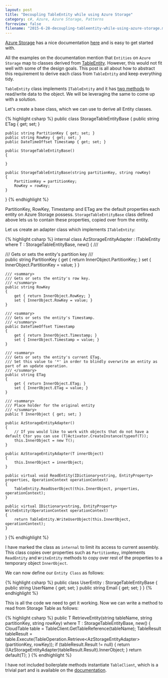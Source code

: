 ```yaml
---
layout: post
title: "Decoupling TableEntity while using Azure Storage"
category: c#, Azure, Azure Storage, Patterns
forreview: false
filename: "2015-6-28-decoupling-tableentity-while-using-azure-storage.md"
---
```


[Azure Storage](http://azure.microsoft.com/en-us/services/storage/) has a nice documentation [here](https://azure.microsoft.com/en-us/documentation/articles/storage-dotnet-how-to-use-tables/#create-a-table) and is easy to get started with.

All the examples on the documentation mention that `Entities` on `Azure Storage` map to classes derived from [TableEntity](https://msdn.microsoft.com/en-us/library/microsoft.windowsazure.storage.table.tableentity.aspx). However, this would not fit well with some of the design goals. This post is all about how to abstract this requirement to derive each class from `TableEntity` and keep everything tidy.

`TableEntity` class implements `ITableEntity` and it has [two methods](https://msdn.microsoft.com/en-us/library/microsoft.windowsazure.storage.table.itableentity_methods.aspx) to read/write data to the object. We will be leveraging the same to come up with a solution.

Let's create a base class, which we can use to derive all Entity classes.

{% highlight csharp %}
public class StorageTableEntityBase
{
	public string ETag { get; set; }

	public string PartitionKey { get; set; }
	public string RowKey { get; set; }
	public DateTimeOffset Timestamp { get; set; }
	
	public StorageTableEntityBase()
	{
	
	}
	
	public StorageTableEntityBase(string partitionKey, string rowKey)
	{
		PartitionKey = partitionKey;
		RowKey = rowKey;
	}
}
{% endhighlight %}

PartitionKey, RowKey, Timestamp and ETag are the default properties each entity on Azure Storage possess. `StorageTableEntityBase` class defined above lets us to contain these properties, copied over from the entity.

Let us create an adapter class which implements `ITableEntity`:

{% highlight csharp %}
internal class AzStorageEntityAdapter<T> : ITableEntity where T : StorageTableEntityBase, new()
{
	/// <summary>
	/// Gets or sets the entity's partition key
	/// </summary>
	public string PartitionKey
	{
		get { return InnerObject.PartitionKey; }
		set { InnerObject.PartitionKey = value; }
	}

	/// <summary>
	/// Gets or sets the entity's row key.
	/// </summary>
	public string RowKey
	{
		get { return InnerObject.RowKey; }
		set { InnerObject.RowKey = value; }
	}

	/// <summary>
	/// Gets or sets the entity's Timestamp.
	/// </summary>
	public DateTimeOffset Timestamp
	{
		get { return InnerObject.Timestamp; }
		set { InnerObject.Timestamp = value; }
	}

	/// <summary>
	/// Gets or sets the entity's current ETag.
	/// Set this value to '*' in order to blindly overwrite an entity as part of an update operation.
	/// </summary>
	public string ETag
	{
		get { return InnerObject.ETag; }
		set { InnerObject.ETag = value; }
	}

	/// <summary>
	/// Place holder for the original entity
	/// </summary>
	public T InnerObject { get; set; } 

	public AzStorageEntityAdapter()
	{
		// If you would like to work with objects that do not have a default Ctor you can use (T)Activator.CreateInstance(typeof(T));
		this.InnerObject = new T();
	}

	public AzStorageEntityAdapter(T innerObject)
	{
		this.InnerObject = innerObject;
	} 

	public virtual void ReadEntity(IDictionary<string, EntityProperty> properties, OperationContext operationContext)
	{
		TableEntity.ReadUserObject(this.InnerObject, properties, operationContext);
	}

	public virtual IDictionary<string, EntityProperty> WriteEntity(OperationContext operationContext)
	{
		return TableEntity.WriteUserObject(this.InnerObject, operationContext);
	} 
}
{% endhighlight %}

I have marked the class as `internal` to limit its access to current assembly. This class copies over properties such as `PartitionKey`, implements `ReadEntity` and `WriteEntity` methods to copy over rest of the properties to a temporary object `InnerObject`.

We can now define our `Entity Class` as follows:

{% highlight csharp %}
	public class UserEntity : StorageTableEntityBase
	{
		public string UserName { get; set; }
		public string Email { get; set; }
	}
{% endhighlight %}

This is all the code we need to get it working. Now we can write a method to read from Storage Table as follows:

{% highlight csharp %}
public T RetrieveEntity<T>(string tableName, string partitionKey, string rowKey)
        where T : StorageTableEntityBase, new()
{
    CloudTable table = TableClient.GetTableReference(tableName);
    TableResult tableResult = table.Execute(TableOperation.Retrieve<AzStorageEntityAdapter<T>>(partitionKey, rowKey));
    if (tableResult.Result != null)
    {
        return ((AzStorageEntityAdapter<T>)tableResult.Result).InnerObject;
    }
    return default(T);
}
{% endhighlight %}

I have not included boilerplate methods instantiate `TableClient`,  which is a trivial part and is available on the [documentation](https://azure.microsoft.com/en-us/documentation/articles/storage-dotnet-how-to-use-tables/#create-a-table).